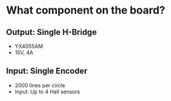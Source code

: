 # What component on the board?
## Output: Single H-Bridge
* YX4055AM
* 15V, 4A
## Input:  Single Encoder
* 2000 lines per circle
* Input:  Up to 4 Hall sensors
